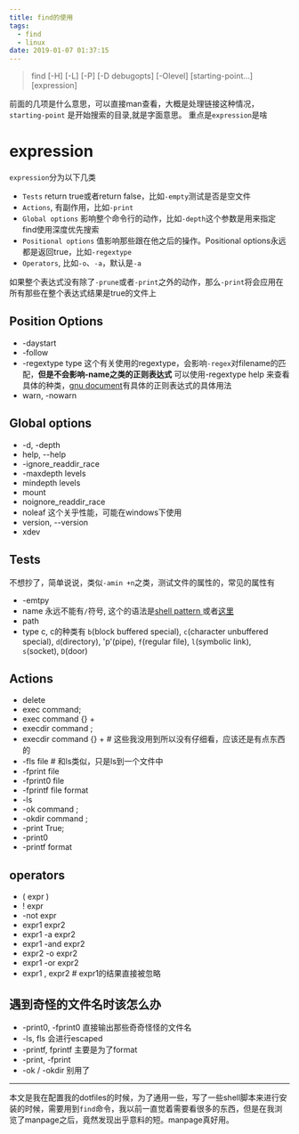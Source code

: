 ```yaml
---
title: find的使用
tags:
  - find
  - linux
date: 2019-01-07 01:37:15
---
```


> find [-H] [-L] [-P] [-D debugopts] [-Olevel] [starting-point...] [expression]

前面的几项是什么意思，可以直接man查看，大概是处理链接这种情况，`starting-point` 是开始搜索的目录,就是字面意思。 重点是`expression`是啥

<!--more-->

# expression

`expression`分为以下几类  

- `Tests` return true或者return false，比如`-empty`测试是否是空文件  
- `Actions`, 有副作用，比如`-print`  
- `Global options` 影响整个命令行的动作，比如`-depth`这个参数是用来指定find使用深度优先搜索  
- `Positional options` 值影响那些跟在他之后的操作。Positional options永远都是返回true，比如`-regextype`  
- `Operators`, 比如`-o`、`-a`，默认是`-a`   

如果整个表达式没有除了`-prune`或者`-print`之外的动作，那么`-print`将会应用在所有那些在整个表达式结果是true的文件上

## Position Options

- -daystart  
- -follow  
- -regextype type  这个有关使用的regextype，会影响`-regex`对filename的匹配，**但是不会影响-name之类的正则表达式** 可以使用-regextype help 来查看具体的种类，[gnu document](https://www.gnu.org/software/gnulib/manual/html_node/Regular-expression-syntaxes.html#Regular-expression-syntaxes)有具体的正则表达式的具体用法  
- warn, -nowarn  

## Global options

- -d, -depth  
- help, --help  
- -ignore_readdir_race
- -maxdepth levels
- mindepth levels
- mount
- noignore_readdir_race  
- noleaf 这个关乎性能，可能在windows下使用  
- version, --version
- xdev

## Tests

不想抄了，简单说说，类似`-amin +n`之类，测试文件的属性的，常见的属性有

- -emtpy  
- name  永远不能有`/`符号, 这个的语法是[shell pattern  ](https://www.gnu.org/software/findutils/manual/html_node/find_html/Shell-Pattern-Matching.html)或者[这里](http://wiki.bash-hackers.org/syntax/pattern)
- path  
- type c, c的种类有 `b`(block buffered special), `c`(character unbuffered special), `d`(directory), 'p'(pipe), `f`(regular file), `l`(symbolic link), `s`(socket), `D`(door)

## Actions

- delete  
- exec command;  
- exec command {} +  
- execdir command ;
- execdir command {} +   # 这些我没用到所以没有仔细看，应该还是有点东西的
- -fls file  # 和ls类似，只是ls到一个文件中
- -fprint file  
- -fprint0 file  
- -fprintf file format  
- -ls  
- -ok command ;  
- -okdir command ;  
- -print True;  
- -print0  
- -printf format  

## operators

- ( expr )  
- ! expr  
- -not expr  
- expr1 expr2
- expr1 -a expr2  
- expr1 -and expr2  
- expr2 -o expr2  
- expr1 -or expr2  
- expr1 , expr2  # expr1的结果直接被忽略  

## 遇到奇怪的文件名时该怎么办

- -print0, -fprint0 直接输出那些奇奇怪怪的文件名  
- -ls, fls 会进行escaped  
- -printf, fprintf 主要是为了format  
- -print, -fprint  
- -ok / -okdir 别用了  

---

本文是我在配置我的dotfiles的时候，为了通用一些，写了一些shell脚本来进行安装的时候，需要用到`find`命令，我以前一直觉着需要看很多的东西，但是在我浏览了manpage之后，竟然发现出乎意料的短。manpage真好用。
